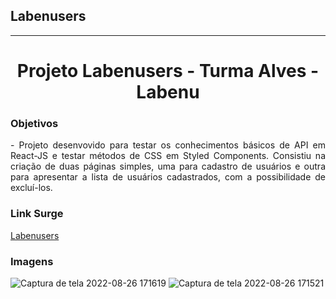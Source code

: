 ## Labenusers

***

<h1 align="center"> Projeto Labenusers - Turma Alves - Labenu </h1>

### Objetivos
<div align="justify">
- Projeto desenvovido para testar os conhecimentos básicos de API em React-JS e testar métodos de CSS em Styled Components. Consistiu na criação de duas páginas simples, uma para cadastro de usuários e outra para apresentar a lista de usuários cadastrados, com a possibilidade de excluí-los.
</div>

### Link Surge 
[Labenusers](https://labenuserspr.surge.sh)


### Imagens
![Captura de tela 2022-08-26 171619](https://user-images.githubusercontent.com/104647493/186984411-ed7fb9be-dc83-4bf1-92f4-daf56b77f5a5.png)
![Captura de tela 2022-08-26 171521](https://user-images.githubusercontent.com/104647493/186984415-c5fede35-923f-43c6-9e1e-1af5eed39eab.png)
